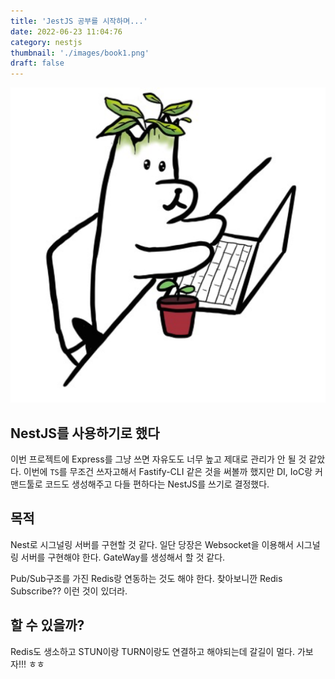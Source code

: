 ```yaml
---
title: 'JestJS 공부를 시작하며...'
date: 2022-06-23 11:04:76
category: nestjs
thumbnail: './images/book1.png'
draft: false
---
```


![images/book1.png](./images/book1.png)

## NestJS를 사용하기로 했다

이번 프로젝트에 Express를 그냥 쓰면 자유도도 너무 높고 제대로 관리가 안 될 것 같았다. 이번에 `TS`를 무조건 쓰자고해서 Fastify-CLI 같은 것을 써볼까 했지만 DI, IoC랑 커맨드툴로 코드도 생성해주고 다들 편하다는 NestJS를 쓰기로 결정했다.

## 목적

Nest로 시그널링 서버를 구현할 것 같다.
일단 당장은 Websocket을 이용해서 시그널링 서버를 구현해야 한다.
GateWay를 생성해서 할 것 같다.

Pub/Sub구조를 가진 Redis랑 연동하는 것도 해야 한다.
찾아보니깐 Redis Subscribe?? 이런 것이 있더라.

## 할 수 있을까?

Redis도 생소하고 STUN이랑 TURN이랑도 연결하고 해야되는데 갈길이 멀다.
가보자!!! ㅎㅎ
